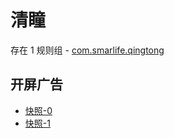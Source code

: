# 清瞳

存在 1 规则组 - [com.smarlife.qingtong](/src/apps/com.smarlife.qingtong.ts)

## 开屏广告

- [快照-0](https://i.gkd.li/import/13636044)
- [快照-1](https://i.gkd.li/import/13626063)
